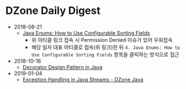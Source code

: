 # DZone Daily Digest

* 2018-08-21
  * [Java Enums: How to Use Configurable Sorting Fields](https://dzone.com/articles/evolution-of-interface-in-history-of-java?edition=387214)
    * 위 아티클 링크 접속 시 Permission Denied 이슈가 있어 우회접속 
    * 해당 일자 대표 아티클로 접속(위 링크)한 뒤 `4. Java Enums: How to Use Configurable Sorting Fields` 항목을 클릭하는 방식으로 접근  
* 2018-10-16
  * [Decorator Design Pattern in Java](https://dzone.com/articles/decorator-design-pattern-in-java)
* 2019-01-04
  * [Exception Handling in Java Streams - DZone Java](https://dzone.com/articles/exception-handling-in-java-streams?edition=433197)
  